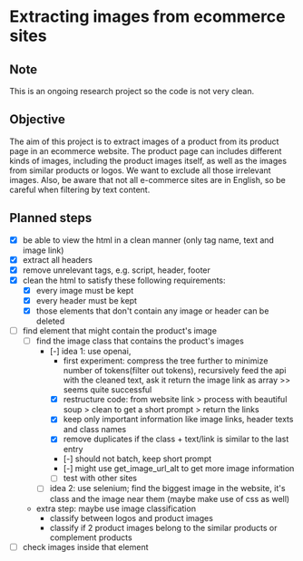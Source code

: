 # Extracting images from ecommerce sites

## Note
This is an ongoing research project so the code is not very clean.

## Objective
The aim of this project is to extract images of a product from its product page in an ecommerce website.
The product page can includes different kinds of images, including the product images itself, as well as the images from similar products or logos.
We want to exclude all those irrelevant images.
Also, be aware that not all e-commerce sites are in English, so be careful when filtering by text content.

## Planned steps
- [x] be able to view the html in a clean manner (only tag name, text and image link) 
- [x] extract all headers
- [x] remove unrelevant tags, e.g. script, header, footer
- [x] clean the html to satisfy these following requirements:
    - [x] every image must be kept
    - [x] every header must be kept
    - [x] those elements that don't contain any image or header can be deleted
- [ ] find element that might contain the product's image
    - [ ] find the image class that contains the product's images
        - [-] idea 1: use openai, 
            - first experiment: compress the tree further to minimize number of tokens(filter out tokens), recursively feed the api with the cleaned text, ask it return the image link as array >> seems quite successful
            - [x] restructure code: from website link > process with beautiful soup > clean to get a short prompt > return the links
            - [x] keep only important information like image links, header texts and class names
            - [x] remove duplicates if the class + text/link is similar to the last entry
            - [-] should not batch, keep short prompt
            - [-] might use get_image_url_alt to get more image information
            - [ ] test with other sites
        - [ ] idea 2: use selenium; find the biggest image in the website, it's class and the image near them (maybe make use of css as well)
    - extra step: maybe use image classification 
        - classify between logos and product images
        - classify if 2 product images belong to the similar products or complement products
- [ ] check images inside that element
